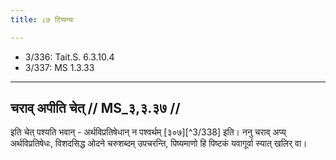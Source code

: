 ```yaml
---
title: ८७ टिप्पन्यः

---
```

- 3/336: Tait.S. 6.3.10.4
- 3/337: MS 1.3.33

____________________________________________


## चराव् अपीति चेत् // MS_३,३.३७ //

इति चेत् पश्यति भवान् - अर्थविप्रतिषेधान् न पश्वर्थम् [३०७][^3/338] इति। ननु चराव् अप्य् अर्थविप्रतिषेधः, विशदसिद्ध ओदने चरुशब्दम् उपचरन्ति, पिष्यमाणो हि पिष्टकं यवागूर्वा स्यात् खलिर् वा।
